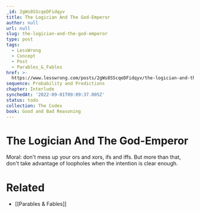 ```yaml
---
_id: 2gWs8SScqeDFidqyv
title: The Logician And The God-Emperor
author: null
url: null
slug: the-logician-and-the-god-emperor
type: post
tags:
  - LessWrong
  - Concept
  - Post
  - Parables_&_Fables
href: >-
  https://www.lesswrong.com/posts/2gWs8SScqeDFidqyv/the-logician-and-the-god-emperor
sequence: Probability and Predictions
chapter: Interlude
synchedAt: '2022-09-01T09:09:37.005Z'
status: todo
collection: The Codex
book: Good and Bad Reasoning
---
```


# The Logician And The God-Emperor
Moral: don't mess up your ors and xors, ifs and iffs. But more than that, don't take advantage of loopholes when the intention is clear enough.

# Related

- [[Parables & Fables]]